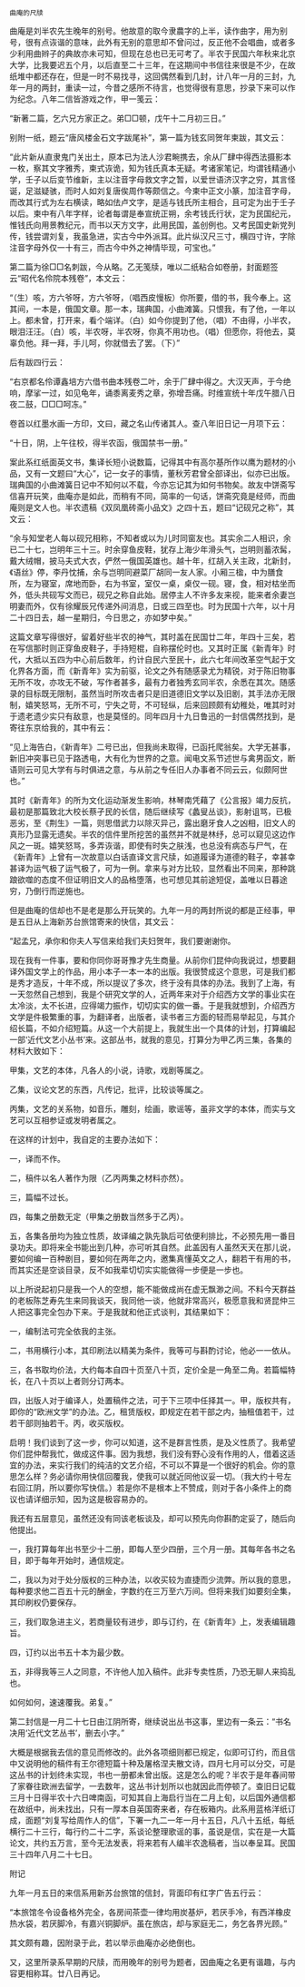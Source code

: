     曲庵的尺牍 

   曲庵是刘半农先生晚年的别号。他故意的取今隶農字的上半，读作曲字，用为别号，很有点诙谐的意味，此外有无别的意思却不曾问过，反正他不会唱曲，或者多少利用曲辫子的典故亦未可知，但现在总也已无可考了。半农于民国六年秋来北京大学，比我要迟五个月，以后直至二十三年，在这期间中书信往来很是不少，在故纸堆中都还存在，但是一时不易找寻，这回偶然看到几封，计八年一月的三封，九年一月的两封，重读一过，今昔之感所不待言，也觉得很有意思，抄录下来可以作为纪念。八年二信皆游戏之作，甲一笺云：

   “新著二篇，乞六兄方家正之。弟□□顿，戊午十二月初三日。”

   别附一纸，题云“唐风楼金石文字跋尾补”，第一篇为钱玄同贺年柬跋，其文云：

   “此片新从直隶鬼门关出土，原本已为法人沙君畹携去，余从厂肆中得西法摄影本一枚，察其文字雅秀，柬式诙诡，知为钱氏真本无疑。考诸家笔记，均谓钱精通小学，壬子以后变节维新，主以注音字母救文字之暂，以爱世语济汉字之穷，其言怪诞，足滋疑骇，而时人如刘复唐俟周作等颇信之。今柬中正文小篆，加注音字母，而改其行式为左右横读，略如佉卢文字，是适与钱氏所主相合，且可定为出于壬子以后。柬中有八年字样，论者每谓是奉宣统正朔，余考钱氏行状，定为民国纪元，惟钱氏向用景教纪元，而书以天方文字，此用民国，盖创例也。又考民国史新党列传，钱尝谓刘复，我虽急进，实古今中外派耳。此片纵汉尺三寸，横四寸许，字除注音字母外仅一十有三，而古今中外之神情毕现，可宝也。”

   第二篇为徐□□名刺跋，今从略。乙无笺牍，唯以二纸粘合如卷册，封面题签云“昭代名伶院本残卷”，本文云：

   “（生）咳，方六爷呀，方六爷呀，（唱西皮慢板）你所要，借的书，我今奉上。这其间，一本是，俄国文章。那一本，瑞典国，小曲滩簧。只恨我，有了他，一年以上。都未曾，打开来，看个端详。（白）如今你提到了他，（唱）不由得，小半农，眼泪汪汪。（白）咳，半农呀，半农呀，你真不用功也。（唱）但愿你，将他去，莫辜负他。拜一拜，手儿呵，你就借去了罢。（下）”

   后有跋四行云：

   “右京都名伶谭鑫培方六借书曲本残卷二叶，余于厂肆中得之。大汉天声，于今绝响，摩挲一过，如见龟年，诵黍离麦秀之章，弥增吾痛。时维宣统十年戊午腊八日夜二鼓，□□□呵冻。”

   卷首以红墨水画一方印，文曰，藏之名山传诸其人。查八年旧日记一月项下云：

   “十日，阴，上午往校，得半农函，俄国禁书一册。”

   案此系红纸面英文书，集译长短小说数篇，记得其中有高尔基所作以鹰为题材的小品，又有一文题曰“大心”，记一女子的事情，董秋芳君曾全部译出，似亦已出版。瑞典国的小曲滩簧日记中不知何以不载，今亦忘记其为如何书物矣。故友中饼斋写信喜开玩笑，曲庵亦是如此，而稍有不同，简率的一句话，饼斋究竟是经师，而曲庵则是文人也。半农遗稿《双凤凰砖斋小品文》之四十五，题曰“记砚兄之称”，其文云：

   “余与知堂老人每以砚兄相称，不知者或以为儿时同窗友也。其实余二人相识，余已二十七，岂明年三十三。时余穿鱼皮鞋，犹存上海少年滑头气，岂明则蓄浓髯，戴大绒帽，披马夫式大衣，俨然一俄国英雄也。越十年，红胡入关主政，北新封，《语丝》停，李丹忱捕，余与岂明同避菜厂胡同一友人家。小厢三楹，中为膳食所，左为寝室，席地而卧，右为书室，室仅一桌，桌仅一砚。寝，食，相对枯坐而外，低头共砚写文而已，砚兄之称自此始。居停主人不许多友来视，能来者余妻岂明妻而外，仅有徐耀辰兄传递外间消息，日或三四至也。时为民国十六年，以十月二十四日去，越一星期归，今日思之，亦如梦中矣。”

   这篇文章写得很好，留着好些半农的神气，其时盖在民国廿二年，年四十三矣，若在写信那时则正穿鱼皮鞋子，手持短棍，自称摆伦时也。又其时正属《新青年》时代，大抵以五四为中心前后数年，约计自民六至民十，此六七年间改革空气起于文化界各方面，而《新青年》实为前驱，论文之外有随感录尤为精锐，对于陈旧物事无所不攻，亦攻无不破，写作者甚多，最有力者独秀玄同半农，余悉在其次。随感录的目标既无限制，虽然当时所攻击者只是旧道德旧文学以及旧剧，其手法亦无限制，嬉笑怒骂，无所不可，宁失之苛，不可轻纵，后来回顾颇有幼稚处，唯其时对于遗老遗少实只有敌意，也是莫怪的。同年四月十九日鲁迅的一封信偶然找到，是寄往东京给我的，其中有云：

   “见上海告白，《新青年》二号已出，但我尚未取得，已函托爬翁矣。大学无甚事，新旧冲突事已见于路透电，大有化为世界的之意。闻电文系节述世与禽男函文，断语则云可见大学有与时俱进之意，与从前之专任旧人办事者不同云云，似颇阿世也。”

   其时《新青年》的所为文化运动渐发生影响，林琴南凭藉了《公言报》竭力反抗，最初是那篇致北大校长蔡孑民的长信，随后继续写《蠡叟丛谈》，影射诅骂，已极恶劣，至《荆生》一篇，则思借武力以除灭异己，露出磨牙食人之凶相，旧文人的真形乃显露无遗矣。半农的信件里所挖苦的虽然并不就是林纾，总可以窥见这边作风之一斑。嬉笑怒骂，多弄诙谐，即使有时失之肤浅，也总没有病态与尸气，在《新青年》上曾有一次故意以白话直译文言尺牍，如道履译为道德的鞋子，幸甚幸甚译为运气极了运气极了，可为一例。拿来与对方比较，显然看出不同来，那种跳踉欲噬的态度不但证明旧文人的品格堕落，也可想见其前途短促，盖唯以日暮途穷，乃倒行而逆施也。

   但是曲庵的信却也不是老是那么开玩笑的。九年一月的两封所说的都是正经事，甲是五日从上海新苏台旅馆寄来的快信，其文云：

   “起孟兄，承你和你夫人写信来给我们夫妇贺年，我们要谢谢你。

   现在我有一件事，要和你同你哥哥豫才先生商量。从前你们昆仲向我说过，想要翻译外国文学上的作品，用小本子一本一本的出版。我很赞成这个意思，可是我们都是秀才造反，十年不成，所以提议了多次，终于没有具体的办法。我到了上海，有一天忽然自己想到，我是个研究文学的人，近两年来对于介绍西方文学的事业实在太冷淡，太不长进，应得竭力振作，切切实实的做一番。于是我就想到，介绍西方文学是件极繁重的事，为翻译者，出版者，读书者三方面的轻而易举起见，与其介绍长篇，不如介绍短篇。从这一个大前提上，我就生出一个具体的计划，打算编起一部‘近代文艺小丛书’来。这部丛书，就我的意见，打算分为甲乙丙三集，各集的材料大致如下：

   甲集，文艺的本体，凡各人的小说，诗歌，戏剧等属之。

   乙集，议论文艺的东西，凡传记，批评，比较谈等属之。

   丙集，文艺的关系物，如音乐，雕刻，绘画，歌谣等，虽非文学的本体，而实与文艺可以互相参证或发明者属之。

   在这样的计划中，我自定的主要办法如下：

   一，译而不作。

   二，稿件以名人著作为限（乙丙两集之材料亦然）。

   三，篇幅不过长。

   四，每集之册数无定（甲集之册数当然多于乙丙）。

   五，各集各册均为独立性质，故译编之孰先孰后可依便利排比，不必预先用一番目录功夫。即将来全书能出到几种，亦可听其自然。此盖因有人虽然天天在那儿说，要如何编一百种剧目，要如何在两年之内，邀集真懂英文之人，翻若干有用的书，而其实还是空谈目录，反不如我辈切切实实能做得一步便是一步也。

   以上所说起初只是我一个人的空想，能不能做成尚在虚无飘渺之间。不料今天群益的老板陈芝寿先生来同我谈天，我同他一谈，他就非常高兴，极愿意我和贤昆仲三人把这事完全包办下来。于是我就和他正式谈判，其结果如下：

   一，编制法可完全依我的主张。

   二，书用横行小本，其印刷法以精美为条件，我等可与斟酌讨论，他必一一依从。

   三，各书取均价法，大约每本自四十页至八十页，定价全是一角至二角。若篇幅特长，在八十页以上者则分订两本。

   四，出版人对于编译人，处置稿件之法，可于下三项中任择其一。甲，版权共有，即你的“欧洲文学”的办法。乙，租赁版权，即规定在若干部之内，抽租值若干，过若干部则抽若干。丙，收买版权。

   启明！我们谈到了这一步，你可以知道，这不是群言性质，是及义性质了。我希望你们昆仲帮我忙，做成这件事。因为我想，我们没有野心没有作用的人，借着这适宜的办法，来实行我们的纯洁的文艺介绍，不可以不算是一个很好的机会。你的意思怎么样？务必请你用快信回覆我，使我可以就近同他议妥一切。（我大约十号左右回江阴，所以要你写快信。）若是你不是根本上不赞成，则对于各小条件上的商议也请详细示知，因为这是极容易办的。

   我还有五层意见，虽然还没有同该老板谈及，却可以预先向你斟酌定妥了，随后向他提出。

   一，我打算每年出书至少十二册，即每人至少四册，三个月一册。其每年各书之名目，即于每年开始时，通信规定。

   二，我以为对于处分版权的三种办法，以收买较为直捷而少流弊。所以我的意思，每种要求他二百五十元的酬金，字数约在三万至六万间。但将来我们如要刻全集，其印刷权仍要保存。

   三，我们取急进主义，若商量较有进步，即与订约，在《新青年》上，发表编辑趣旨。

   四，订约以出书五十本为最少数。

   五，非得我等三人之同意，不许他人加入稿件。此非专卖性质，乃恐无聊人来捣乱也。

   如何如何，速速覆我。弟复。”

   第二封信是一月二十七日由江阴所寄，继续说出丛书这事，里边有一条云：“书名决用‘近代文艺丛书’，删去小字。”

   大概是根据我去信的意见而修改的。此外各项细则都已规定，似即可订约，而且信中又说明他的稿件有王尔德短篇十种及屠格涅夫散文诗，四月七月可以分交，可是这丛书的计划终未实现，书也一册都未曾出版。这是怎么的呢？半农于是年春间带了家眷往欧洲去留学，一去数年，这丛书计划所以也就因此而停顿了。查旧日记载三月十日得半农十六日啤南函，可知其自上海启行当在二月上旬，以后国外通信都在故纸中，尚未找出，只有一厚本自英国寄来者，存在板箱内。此系用蓝格洋纸订成，面题“刘复写给周作人的信”，下署一九二一年一月十五日，凡八十五纸，每纸横行二十三行，每行约二十二字，系谈论整理歌谣的事，虽说是信，实在是一大篇论文，共约五万言，至今无法发表，将来若有人编半农逸稿者，当以奉呈耳。民国三十四年八月二十七日。

   附记

   九年一月五日的来信系用新苏台旅馆的信封，背面印有红字广告五行云：

   “本旅馆冬令设备格外完全，各房间茶壶一律均用炭基炉，若厌手冷，有西洋橡皮热水袋，若厌脚冷，有嘉兴铜脚炉。虽在旅店，却与家庭无二，务乞各界光顾。”

   其文颇有趣，因附录于此，若以举示曲庵亦必绝倒也。

   又，这里所录系早期的尺牍，而用晚年的别号为题者，因曲庵之名更有谐趣，与内容更相称耳。廿八日再记。

